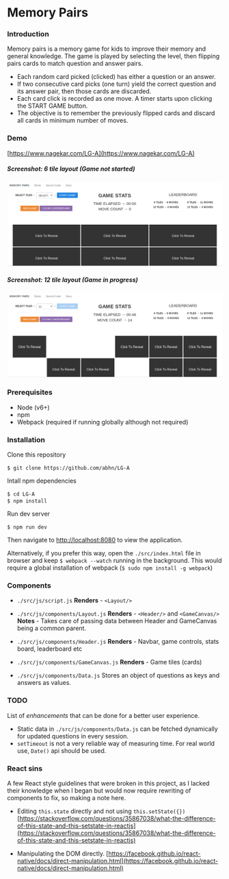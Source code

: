 # Memory Pairs

### Introduction
Memory pairs is a memory game for kids to improve their memory and general knowledge. The game is played by selecting the level, then flipping pairs cards to match question and answer pairs.
- Each random card picked (clicked) has either a question or an answer.
- If two consecutive card picks (one turn) yield the correct question and its answer pair, then those cards are discarded.
- Each card click is recorded as one move. A timer starts upon clicking the START GAME button.
- The objective is to remember the previously flipped cards and discard all cards in minimum number of moves.

### Demo
[https://www.nagekar.com/LG-A](https://www.nagekar.com/LG-A)

##### Screenshot: 6 tile layout (Game not started)
![6 tile](https://github.com/abhn/LG-A/raw/master/static/sixtile.png)
##### Screenshot: 12 tile layout (Game in progress)
![12 tile](https://github.com/abhn/LG-A/raw/master/static/twelvetile.png)

### Prerequisites
- Node (v6+)
- npm
- Webpack (required if running globally although not required)

### Installation
Clone this repository
```
$ git clone https://github.com/abhn/LG-A
```
Intall npm dependencies
```
$ cd LG-A
$ npm install
```
Run dev server
```
$ npm run dev
```
Then navigate to [http://localhost:8080](http://localhost:8080) to view the application.

Alternatively, if you prefer this way, open the `./src/index.html` file in browser and keep `$ webpack --watch` running in the background. This would require a global installation of webpack (`$ sudo npm install -g webpack`)

### Components
- `./src/js/script.js`
**Renders** - `<Layout/>`

- `./src/js/components/Layout.js`
**Renders** - `<Header/>` and `<GameCanvas/>`
**Notes** - Takes care of passing data between Header and GameCanvas being a common parent.

- `./src/js/components/Header.js`
**Renders** - Navbar, game controls, stats board, leaderboard etc

- `./src/js/components/GameCanvas.js`
**Renders** - Game tiles (cards)

- `./src/js/components/Data.js`
Stores an object of questions as keys and answers as values.

### TODO
List of *enhancements* that can be done for a better user experience.
- Static data in `./src/js/components/Data.js` can be fetched dynamically for updated questions in every session.
- `setTimeout` is not a very reliable way of measuring time. For real world use, `Date()` api should be used.  

### React sins
A few React style guidelines that were broken in this project, as I lacked their knowledge when I began but would now require rewriting of components to fix, so making a note here.
- Editing `this.state` directly and not using `this.setState({})` [https://stackoverflow.com/questions/35867038/what-the-difference-of-this-state-and-this-setstate-in-reactjs](https://stackoverflow.com/questions/35867038/what-the-difference-of-this-state-and-this-setstate-in-reactjs)

- Manipulating the DOM directly. [https://facebook.github.io/react-native/docs/direct-manipulation.html](https://facebook.github.io/react-native/docs/direct-manipulation.html)
